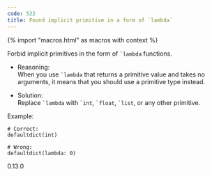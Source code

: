 ```yaml
---
code: 522
title: Found implicit primitive in a form of `lambda`
---
```


{% import "macros.html" as macros with context %}

Forbid implicit primitives in the form of `` `lambda `` functions.

  - Reasoning:  
    When you use `` `lambda `` that returns a primitive value and takes
    no arguments, it means that you should use a primitive type instead.

  - Solution:  
    Replace `` `lambda `` with `` `int ``, `` `float ``, `` `list ``, or
    any other primitive.

Example:

    # Correct:
    defaultdict(int)
    
    # Wrong:
    defaultdict(lambda: 0)

<div class="versionadded">

0.13.0

</div>
